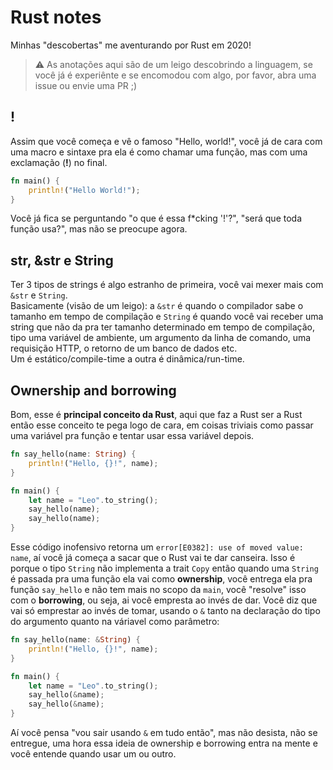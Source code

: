 # Rust notes

Minhas "descobertas" me aventurando por Rust em 2020!
> ⚠️ As anotações aqui são de um leigo descobrindo a linguagem, se você já é experiênte e se encomodou com algo, por favor, abra uma issue ou envie uma PR ;)

## !

Assim que você começa e vê o famoso "Hello, world!", você já de cara com uma macro e sintaxe pra ela é como chamar uma função, mas com uma exclamação (**!**) no final.

```rust
fn main() {
    println!("Hello World!");
}
```

Você já fica se perguntando "o que é essa f*cking '!'?", "será que toda função usa?", mas não se preocupe agora.

## str, &str e String

Ter 3 tipos de strings é algo estranho de primeira, você vai mexer mais com `&str` e `String`.<br>
Basicamente (visão de um leigo): a `&str` é quando o compilador sabe o tamanho em tempo de compilação e `String` é quando você vai receber uma string que não da pra ter tamanho determinado em tempo de compilação, tipo uma variável de ambiente, um argumento da linha de comando, uma requisição HTTP, o retorno de um banco de dados etc.<br>
Um é estático/compile-time a outra é dinâmica/run-time.

## Ownership and borrowing

Bom, esse é **principal conceito da Rust**, aqui que faz a Rust ser a Rust então esse conceito te pega logo de cara, em coisas triviais como passar uma variável pra função e tentar usar essa variável depois.

```rust
fn say_hello(name: String) {
    println!("Hello, {}!", name);
}

fn main() {
    let name = "Leo".to_string();
    say_hello(name);
    say_hello(name);
}
```

Esse código inofensivo retorna um `error[E0382]: use of moved value: name`, aí você já começa a sacar que o Rust vai te dar canseira. Isso é porque o tipo `String` não implementa a trait `Copy` então quando uma `String` é passada pra uma função ela vai como **ownership**, você entrega ela pra função `say_hello` e não tem mais no scopo da `main`, você "resolve" isso com o **borrowing**, ou seja, ai você empresta ao invés de dar. Você diz que vai só emprestar ao invés de tomar, usando o `&` tanto na declaração do tipo do argumento quanto na váriavel como parâmetro:

```rust
fn say_hello(name: &String) {
    println!("Hello, {}!", name);
}

fn main() {
    let name = "Leo".to_string();
    say_hello(&name);
    say_hello(&name);
}
```

Aí você pensa "vou sair usando `&` em tudo então", mas não desista, não se entregue, uma hora essa ideia de ownership e borrowing entra na mente e você entende quando usar um ou outro.
